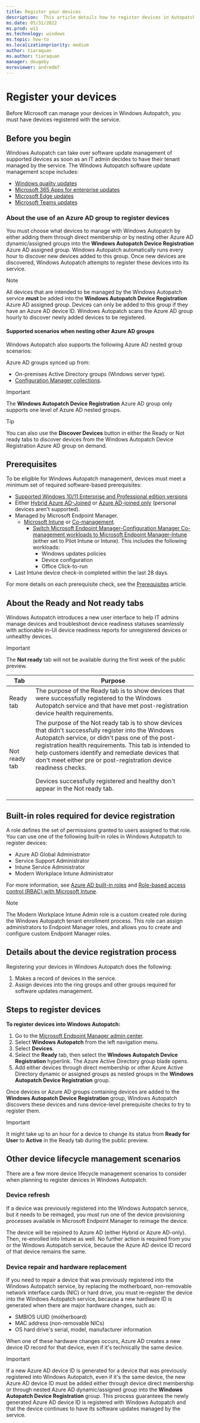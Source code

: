 ```yaml
---
title: Register your devices
description:  This article details how to register devices in Autopatch
ms.date: 05/31/2022
ms.prod: w11
ms.technology: windows
ms.topic: how-to
ms.localizationpriority: medium
author: tiaraquan
ms.author: tiaraquan
manager: dougeby
msreviewer: andredm7
---
```


# Register your devices

Before Microsoft can manage your devices in Windows Autopatch, you must have devices registered with the service.

## Before you begin

Windows Autopatch can take over software update management of supported devices as soon as an IT admin decides to have their tenant managed by the service. The Windows Autopatch software update management scope includes:

- [Windows quality updates](../operate/windows-autopatch-wqu-overview.md)
- [Microsoft 365 Apps for enterprise updates](../operate/windows-autopatch-microsoft-365-apps-enterprise.md)
- [Microsoft Edge updates](../operate/windows-autopatch-edge.md)
- [Microsoft Teams updates](../operate/windows-autopatch-teams.md)

### About the use of an Azure AD group to register devices

You must choose what devices to manage with Windows Autopatch by either adding them through direct membership or by nesting other Azure AD dynamic/assigned groups into the **Windows Autopatch Device Registration** Azure AD assigned group. Windows Autopatch automatically runs every hour to discover new devices added to this group. Once new devices are discovered, Windows Autopatch attempts to register these devices into its service.

> [!NOTE]
> All devices that are intended to be managed by the Windows Autopatch service **must** be added into the **Windows Autopatch Device Registration** Azure AD assigned group. Devices can only be added to this group if they have an Azure AD device ID. Windows Autopatch scans the Azure AD group hourly to discover newly added devices to be registered.

#### Supported scenarios when nesting other Azure AD groups

Windows Autopatch also supports the following Azure AD nested group scenarios:

Azure AD groups synced up from:

- On-premises Active Directory groups (Windows server type).
- [Configuration Manager collections](/mem/configmgr/core/clients/manage/collections/create-collections#bkmk_aadcollsync).

> [!IMPORTANT]
> The **Windows Autopatch Device Registration** Azure AD group only supports one level of Azure AD nested groups.

> [!TIP]
> You can also use the **Discover Devices** button in either the Ready or Not ready tabs to discover devices from the Windows Autopatch Device Registration Azure AD group on demand.

## Prerequisites

To be eligible for Windows Autopatch management, devices must meet a minimum set of required software-based prerequisites:

- [Supported Windows 10/11 Enterprise and Professional edition versions](/windows/release-health/supported-versions-windows-client)
- Either [Hybrid Azure AD-Joined](/azure/active-directory/devices/concept-azure-ad-join-hybrid) or [Azure AD-joined only](/azure/active-directory/devices/concept-azure-ad-join-hybrid) (personal devices aren't supported).
- Managed by Microsoft Endpoint Manager.
    - [Microsoft Intune](https://www.microsoft.com/cloud-platform/microsoft-intune) or [Co-management](/prepare/windows-autopatch-prerequisites.md#co-management-requirements).
        - [Switch Microsoft Endpoint Manager-Configuration Manager Co-management workloads to Microsoft Endpoint Manager-Intune](/mem/configmgr/comanage/how-to-switch-workloads) (either set to Pilot Intune or Intune). This includes the following workloads:
            - Windows updates policies
            - Device configuration
            - Office Click-to-run
- Last Intune device check-in completed within the last 28 days.  

For more details on each prerequisite check, see the [Prerequisites](../prepare/windows-autopatch-prerequisites.md) article.

## About the Ready and Not ready tabs

Windows Autopatch introduces a new user interface to help IT admins manage devices and troubleshoot device readiness statuses seamlessly with actionable in-UI device readiness reports for unregistered devices or unhealthy devices.

> [!IMPORTANT]
> The **Not ready** tab will not be available during the first week of the public preview.

| Tab | Purpose |
| ----- | ----- |
| Ready tab | The purpose of the Ready tab is to show devices that were successfully registered to the Windows Autopatch service and that have met post-registration device health requirements. |
| Not ready tab | The purpose of the Not ready tab is to show devices that didn't successfully register into the Windows Autopatch service, or didn't pass one of the post-registration health requirements. This tab is intended to help customers identify and remediate devices that don't meet either pre or post-registration device readiness checks.<p><p>Devices successfully registered and healthy don't appear in the Not ready tab. |

## Built-in roles required for device registration

A role defines the set of permissions granted to users assigned to that role. You can use one of the following built-in roles in Windows Autopatch to register devices:

- Azure AD Global Administrator
- Service Support Administrator
- Intune Service Administrator
- Modern Workplace Intune Administrator

For more information, see [Azure AD built-in roles](/azure/active-directory/roles/permissions-reference) and  [Role-based access control (RBAC) with Microsoft Intune](/mem/intune/fundamentals/role-based-access-control).

> [!NOTE]
> The Modern Workplace Intune Admin role is a custom created role during the Windows Autopatch tenant enrollment process. This role can assign administrators to Endpoint Manager roles, and allows you to create and configure custom Endpoint Manager roles.

## Details about the device registration process

Registering your devices in Windows Autopatch does the following:

1. Makes a record of devices in the service.
2. Assign devices into the ring groups and other groups required for software updates management.

## Steps to register devices

**To register devices into Windows Autopatch:**

1. Go to the [Microsoft Endpoint Manager admin center](https://endpoint.microsoft.com/).
2. Select **Windows Autopatch** from the left navigation menu.
3. Select **Devices**.
4. Select the **Ready** tab, then select the **Windows Autopatch Device Registration** hyperlink. The Azure Active Directory group blade opens.
5. Add either devices through direct membership or other Azure Active Directory dynamic or assigned groups as nested groups in the **Windows Autopatch Device Registration** group.

Once devices or Azure AD groups containing devices are added to the **Windows Autopatch Device Registration** group, Windows Autopatch discovers these devices and runs device-level prerequisite checks to try to register them.

> [!IMPORTANT]
> It might take up to an hour for a device to change its status from **Ready for User** to **Active** in the Ready tab during the public preview.

## Other device lifecycle management scenarios

There are a few more device lifecycle management scenarios to consider when planning to register devices in Windows Autopatch.

### Device refresh

If a device was previously registered into the Windows Autopatch service, but it needs to be reimaged, you must run one of the device provisioning processes available in Microsoft Endpoint Manager to reimage the device.

The device will be rejoined to Azure AD (either Hybrid or Azure AD-only). Then, re-enrolled into Intune as well. No further action is required from you or the Windows Autopatch service, because the Azure AD device ID record of that device remains the same.

### Device repair and hardware replacement

If you need to repair a device that was previously registered into the Windows Autopatch service, by replacing the motherboard, non-removable network interface cards (NIC) or hard drive, you must re-register the device into the Windows Autopatch service, because a new hardware ID is generated when there are major hardware changes, such as:

- SMBIOS UUID (motherboard)
- MAC address (non-removable NICs)
- OS hard drive's serial, model, manufacturer information

When one of these hardware changes occurs, Azure AD creates a new device ID record for that device, even if it's technically the same device.

> [!IMPORTANT]
> If a new Azure AD device ID is generated for a device that was previously registered into Windows Autopatch, even if it's the same device, the new Azure AD device ID must be added either through device direct membership or through nested Azure AD dynamic/assigned group into the **Windows Autopatch Device Registration** group. This process guarantees the newly generated Azure AD device ID is registered with Windows Autopatch and that the device continues to have its software updates managed by the service.
